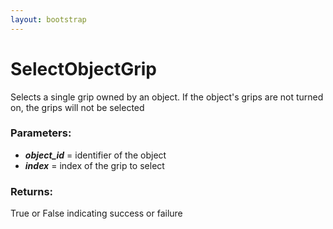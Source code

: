 ```yaml
---
layout: bootstrap
---
```


# SelectObjectGrip

Selects a single grip owned by an object. If the object's grips are
        not turned on, the grips will not be selected
        

### Parameters:

- ***object_id*** = identifier of the object
- ***index*** = index of the grip to select
        

### Returns:


True or False indicating success or failure
        
